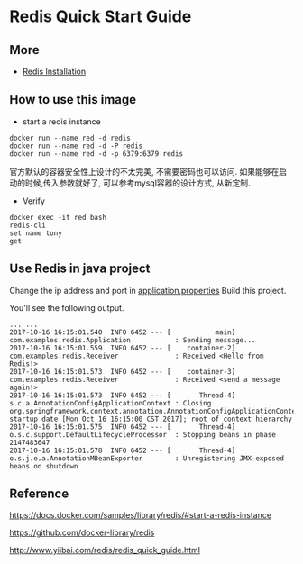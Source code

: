 Redis Quick Start Guide
==

More
--
- [Redis Installation](install.md)


How to use this image
--

- start a redis instance

```
docker run --name red -d redis
docker run --name red -d -P redis
docker run --name red -d -p 6379:6379 redis
```
官方默认的容器安全性上设计的不太完美, 不需要密码也可以访问. 如果能够在启动的时候,传入参数就好了, 可以参考mysql容器的设计方式, 从新定制.

- Verify

```
docker exec -it red bash
redis-cli
set name tony
get 
```

Use Redis in java project
--

Change the ip address and port in [application.properties](gs-messaging-redis-master/src/main/resources/application.properties) Build this project.

You'll see the following output.
```
... ...
2017-10-16 16:15:01.540  INFO 6452 --- [           main] com.examples.redis.Application           : Sending message...
2017-10-16 16:15:01.559  INFO 6452 --- [    container-2] com.examples.redis.Receiver              : Received <Hello from Redis!>
2017-10-16 16:15:01.573  INFO 6452 --- [    container-3] com.examples.redis.Receiver              : Received <send a message again!>
2017-10-16 16:15:01.573  INFO 6452 --- [       Thread-4] s.c.a.AnnotationConfigApplicationContext : Closing org.springframework.context.annotation.AnnotationConfigApplicationContext@2df32bf7: startup date [Mon Oct 16 16:15:00 CST 2017]; root of context hierarchy
2017-10-16 16:15:01.575  INFO 6452 --- [       Thread-4] o.s.c.support.DefaultLifecycleProcessor  : Stopping beans in phase 2147483647
2017-10-16 16:15:01.578  INFO 6452 --- [       Thread-4] o.s.j.e.a.AnnotationMBeanExporter        : Unregistering JMX-exposed beans on shutdown

```



Reference
--

https://docs.docker.com/samples/library/redis/#start-a-redis-instance

https://github.com/docker-library/redis

http://www.yiibai.com/redis/redis_quick_guide.html

